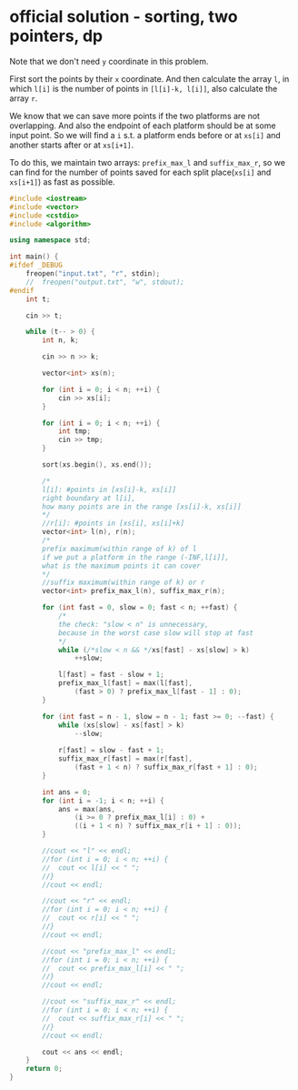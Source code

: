 # official solution - sorting, two pointers, dp

Note that we don't need `y` coordinate in this problem.

First sort the points by their `x` coordinate. 
And then calculate the array `l`, in which `l[i]` is the number of points in `[l[i]-k, l[i]]`, also calculate the array `r`. 

We know that we can save more points if the two platforms are not overlapping. 
And also the endpoint of each platform should be at some input point. 
So we will find a `i` s.t. a platform ends before or at `xs[i]` and another starts after or at `xs[i+1]`. 

To do this, we maintain two arrays: `prefix_max_l` and `suffix_max_r`, 
so we can find for the number of points saved for each split place(`xs[i]` and `xs[i+1]`) as fast as possible.

```cpp
#include <iostream>
#include <vector>
#include <cstdio>
#include <algorithm>

using namespace std;

int main() {
#ifdef _DEBUG
	freopen("input.txt", "r", stdin);
	//	freopen("output.txt", "w", stdout);
#endif
	int t;

	cin >> t;

	while (t-- > 0) {
		int n, k;

		cin >> n >> k;

		vector<int> xs(n);

		for (int i = 0; i < n; ++i) {
			cin >> xs[i];
		}

		for (int i = 0; i < n; ++i) {
			int tmp;
			cin >> tmp;
		}

		sort(xs.begin(), xs.end());

		/*
		l[i]: #points in [xs[i]-k, xs[i]]
		right boundary at l[i], 
		how many points are in the range [xs[i]-k, xs[i]]
		*/
		//r[i]: #points in [xs[i], xs[i]+k]
		vector<int> l(n), r(n);
		/*
		prefix maximum(within range of k) of l
		if we put a platform in the range (-INF,l[i]], 
		what is the maximum points it can cover
		*/
		//suffix maximum(within range of k) or r
		vector<int> prefix_max_l(n), suffix_max_r(n);

		for (int fast = 0, slow = 0; fast < n; ++fast) {
			/*
			the check: "slow < n" is unnecessary,
			because in the worst case slow will stop at fast
			*/
			while (/*slow < n && */xs[fast] - xs[slow] > k)
				++slow;

			l[fast] = fast - slow + 1;
			prefix_max_l[fast] = max(l[fast], 
				(fast > 0) ? prefix_max_l[fast - 1] : 0);
		}

		for (int fast = n - 1, slow = n - 1; fast >= 0; --fast) {
			while (xs[slow] - xs[fast] > k)
				--slow;
			
			r[fast] = slow - fast + 1;
			suffix_max_r[fast] = max(r[fast],
				(fast + 1 < n) ? suffix_max_r[fast + 1] : 0);
		}

		int ans = 0;
		for (int i = -1; i < n; ++i) {
			ans = max(ans,
				(i >= 0 ? prefix_max_l[i] : 0) +
				((i + 1 < n) ? suffix_max_r[i + 1] : 0));
		}

		//cout << "l" << endl;
		//for (int i = 0; i < n; ++i) {
		//	cout << l[i] << " ";
		//}
		//cout << endl;

		//cout << "r" << endl;
		//for (int i = 0; i < n; ++i) {
		//	cout << r[i] << " ";
		//}
		//cout << endl;

		//cout << "prefix_max_l" << endl;
		//for (int i = 0; i < n; ++i) {
		//	cout << prefix_max_l[i] << " ";
		//}
		//cout << endl;

		//cout << "suffix_max_r" << endl;
		//for (int i = 0; i < n; ++i) {
		//	cout << suffix_max_r[i] << " ";
		//}
		//cout << endl;

		cout << ans << endl;
	}
	return 0;
}
```
